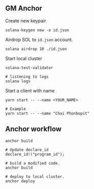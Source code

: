 GM Anchor
---

Create new keypair

```
solana-keygen new -o id.json
```

Airdrop SOL to `id.json` account.

```
solana airdrop 10 ./id.json
```

Start local cluster

```
solana-test-validator

# listening to logs
solana logs
```

Start a client with name

```
yarn start -- --name <YOUR_NAME>

# Example
yarn start -- --name "Chai Phonbopit"
```


## Anchor workflow

```
anchor build

# Update declare_id
declare_id!("program_id");

# build a modified code.
anchor build

# deploy to local cluster.
anchor deploy
```